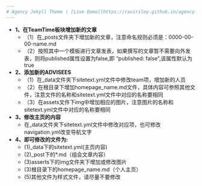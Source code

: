 ```yaml
---
# Agency Jekyll Theme | [Live Demo](https://raviriley.github.io/agency-jekyll-theme-starter/)
---
```

- **1、在TeamTime板块增加新的文章**
    - （1）在_posts文件夹下增加新的文章，注意命名规则必须是：0000-00-00-name.md
    - （2）按照其中一个模板进行文章发表，如果撰写的文章暂不需要向外发表，则将published属性设置为false,即 “published: false”,该属性默认为true
- **2、添加新的ADVISEES**
    -  （1）在_data文件夹下sitetext.yml文件中修改team项，增加新的人员
    -  （2）在根目录下增加homepage_name.md文件，具体内容可参照其他文件，注意文件的名称和sitetext.yml文件中对应的名称要相同
    -  （3）在assets文件下img中增加相应的图片，注意图片的名称和sitetext.yml文件中对应的名称要相同
- **3、修改主页的内容**
    -  在_data文件夹下sitetext.yml文件中修改对应项，也可修改navigation.yml改变导航文字
- **4、即可修改的文件为:**
    * (1)_data下的sitetext.yml(主页内容)
    * (2)_post下的*.md（组会文章内容）
    * (3)asserts下的img文件夹下增加或修改图片
    * (3)根目录下的homepage_name.md（个人主页）
    * (5)其他文件为样式文件，请尽量不要修改